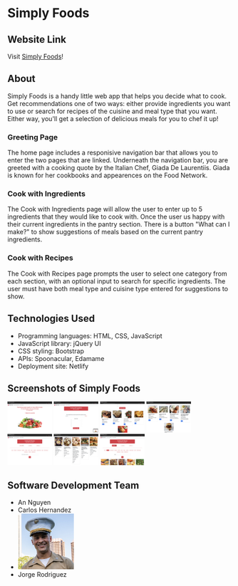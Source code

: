 # Simply Foods

## Website Link
Visit [Simply Foods](https://astounding-pasca-d48b68.netlify.app/index.html)!

## About
Simply Foods is a handy little web app that helps you decide what to cook. Get recommendations one of two ways: either provide ingredients you want to use or search for recipes of the cuisine and meal type that you want. Either way, you'll get a selection of delicious meals for you to chef it up!
### Greeting Page
The home page includes a responisive navigation bar that allows you to enter the two pages that are linked. Underneath the navigation bar, you are greeted with a cooking quote by the Italian Chef, Giada De Laurentiis. Giada is known for her cookbooks and appearences on the Food Network.
### Cook with Ingredients
The Cook with Ingredients page will allow the user to enter up to 5 ingredients that they would like to cook with. Once the user us happy with their current ingredients in the pantry section. There is a button "What can I make?" to show suggestions of meals based on the current pantry ingredients.
### Cook with Recipes
The Cook with Recipes page prompts the user to select one category from each section, with an optional input to search for specific ingredients. The user must have both meal type and cuisine type entered for suggestions to show.

## Technologies Used
- Programming languages: HTML, CSS, JavaScript
- JavaScript library: jQuery UI
- CSS styling: Bootstrap
- APIs: Spoonacular, Edamame
- Deployment site: Netlify

## Screenshots of Simply Foods
<img src="./assets/ss1.png" height="70" width="100">
<img src="./assets/ss2.png" height="70" width="100">
<img src="./assets/ss3.png" height="70" width="100">
<img src="./assets/ss4.png" height="70" width="100">
<img src="./assets/ss5.png" height="70" width="100">
<img src="./assets/ss6.png" height="70" width="100">
<img src="./assets/ss7.png" height="70" width="100">

## Software Development Team
- An Nguyen
- Carlos Hernandez
- <img src="./assets/jorge.jpeg" height="125" width="125">
- Jorge Rodriguez